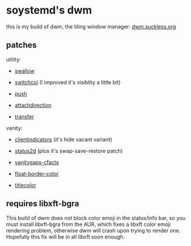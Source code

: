 # soystemd's dwm

this is my build of dwm, the tiling window manager:
[dwm.suckless.org](https://dwm.suckless.org)

## patches

utility:

- [swallow](https://dwm.suckless.org/patches/swallow)

- [switchcol](https://dwm.suckless.org/patches/switchcol)
(I improved it's visiblity a little bit)

- [push](https://dwm.suckless.org/patches/push)

- [attachdirection](https://dwm.suckless.org/patches/attachdirection)

- [transfer](https://dwm.suckless.org/patches/transfer)

vanity:

- [clientindicators](https://dwm.suckless.org/patches/clientindicators)
(it's hide vacant variant)

- [status2d](https://dwm.suckless.org/patches/status2d)
(plus it's swap-save-restore patch)

- [vanitygaps-cfacts](https://dwm.suckless.org/patches/vanitygaps)

- [float-border-color](https://dwm.suckless.org/patches/float_border_color)

- [titlecolor](https://dwm.suckless.org/patches/titlecolor)

## requires libxft-bgra

This build of dwm does not block color emoji in the status/info bar,
so you must install libxft-bgra from the AUR,
which fixes a libxft color emoji rendering problem,
otherwise dwm will crash upon trying to render one.
Hopefully this fix will be in all libxft soon enough.
